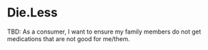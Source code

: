 # Die.Less
TBD: As a consumer, I want to ensure my family members do not get medications that are not good for me/them.